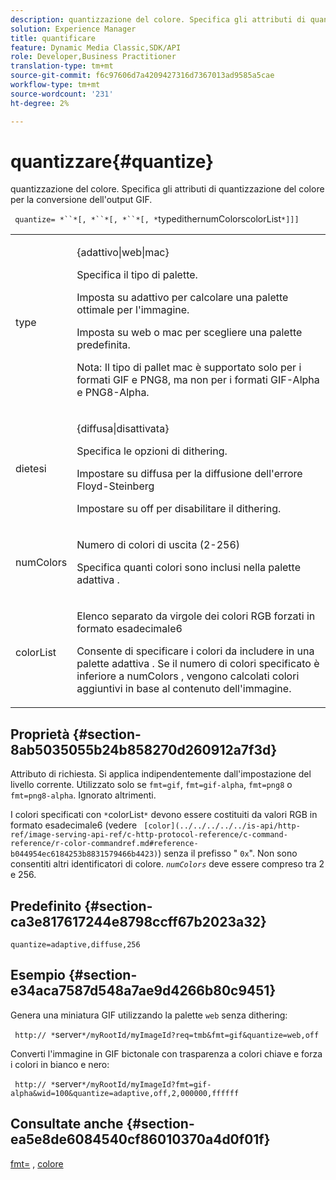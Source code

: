 ```yaml
---
description: quantizzazione del colore. Specifica gli attributi di quantizzazione del colore per la conversione dell'output GIF.
solution: Experience Manager
title: quantificare
feature: Dynamic Media Classic,SDK/API
role: Developer,Business Practitioner
translation-type: tm+mt
source-git-commit: f6c97606d7a4209427316d7367013ad9585a5cae
workflow-type: tm+mt
source-wordcount: '231'
ht-degree: 2%

---
```



# quantizzare{#quantize}

quantizzazione del colore. Specifica gli attributi di quantizzazione del colore per la conversione dell&#39;output GIF.

` quantize= *``*[, *``*[, *``*[, *`typedithernumColorscolorList`*]]]`

<table id="table_A669A9058C8043A5BAE80B03A13B015B"> 
 <tbody> 
  <tr> 
   <td colname="col1"> <p> <span class="codeph"> <span class="varname"> type  </span> </span> </p> </td> 
   <td colname="col2"> <p> <span class="codeph"> {adattivo|web|mac}  </span> </p> <p>Specifica il tipo di palette. </p> <p>Imposta su <span class="codeph"> adattivo </span> per calcolare una palette ottimale per l'immagine. </p> <p>Imposta su <span class="codeph"> web </span> o <span class="codeph"> mac </span> per scegliere una palette predefinita. </p> <p> <p>Nota:  Il tipo di pallet <span class="codeph"> mac </span> è supportato solo per i formati GIF e PNG8, ma non per i formati GIF-Alpha e PNG8-Alpha. </p> </p> </td> 
  </tr> 
  <tr> 
   <td colname="col1"> <p> <span class="codeph"> <span class="varname"> dietesi  </span> </span> </p> </td> 
   <td colname="col2"> <p> <span class="codeph"> {diffusa|disattivata}  </span> </p> <p>Specifica le opzioni di dithering. </p> <p>Impostare su <span class="codeph"> diffusa </span> per la diffusione dell'errore Floyd-Steinberg </p> <p>Impostare su <span class="codeph"> off </span> per disabilitare il dithering. </p> </td> 
  </tr> 
  <tr> 
   <td colname="col1"> <p> <span class="codeph"> <span class="varname"> numColors  </span> </span> </p> </td> 
   <td colname="col2"> <p>Numero di colori di uscita (2-256) </p> <p>Specifica quanti colori sono inclusi nella palette <span class="codeph"> adattiva </span>. </p> </td> 
  </tr> 
  <tr> 
   <td colname="col1"> <p> <span class="codeph"> <span class="varname"> colorList  </span> </span> </p> </td> 
   <td colname="col2"> <p>Elenco separato da virgole dei colori RGB forzati in formato esadecimale6 </p> <p>Consente di specificare i colori da includere in una palette <span class="codeph"> adattiva </span>. Se il numero di colori specificato è inferiore a <span class="codeph"> <span class="varname"> numColors </span> </span>, vengono calcolati colori aggiuntivi in base al contenuto dell'immagine. </p> </td> 
  </tr> 
 </tbody> 
</table>

## Proprietà {#section-8ab5035055b24b858270d260912a7f3d}

Attributo di richiesta. Si applica indipendentemente dall&#39;impostazione del livello corrente. Utilizzato solo se `fmt=gif`, `fmt=gif-alpha`, `fmt=png8` o `fmt=png8-alpha`. Ignorato altrimenti.

I colori specificati con `*`colorList`*` devono essere costituiti da valori RGB in formato esadecimale6 (vedere ` [color](../../../../../is-api/http-ref/image-serving-api-ref/c-http-protocol-reference/c-command-reference/r-color-commandref.md#reference-b044954ec6184253b8831579466b4423)`) senza il prefisso &quot; `0x`&quot;. Non sono consentiti altri identificatori di colore. *`numColors`* deve essere compreso tra 2 e 256.

## Predefinito {#section-ca3e817617244e8798ccff67b2023a32}

`quantize=adaptive,diffuse,256`

## Esempio {#section-e34aca7587d548a7ae9d4266b80c9451}

Genera una miniatura GIF utilizzando la palette `web` senza dithering:

` http:// *`server`*/myRootId/myImageId?req=tmb&fmt=gif&quantize=web,off`

Converti l&#39;immagine in GIF bictonale con trasparenza a colori chiave e forza i colori in bianco e nero:

` http:// *`server`*/myRootId/myImageId?fmt=gif-alpha&wid=100&quantize=adaptive,off,2,000000,ffffff`

## Consultate anche {#section-ea5e8de6084540cf86010370a4d0f01f}

[fmt=](../../../../../is-api/http-ref/image-serving-api-ref/c-http-protocol-reference/c-command-reference/r-is-http-fmt.md#reference-cdf10043423b45ba9fe15157fb3ae37a) ,  [colore](/help/aem-is-ir-api/is-api/http-ref/image-serving-api-ref/c-http-protocol-reference/c-data-types/r-is-http-color.md)
